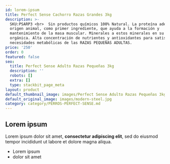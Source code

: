 ```yaml
---
id: lorem-ipsum
title: Perfect Sense Cachorro Razas Grandes 3kg
description: >-
  SKU:PSARP3 <br>  Sin productos químicos 100% Natural. La proteína adecuada de
  origen animal, como primer ingrediente, que ayuda a la formación y
  mantenimiento de la masa muscular. Minerales a estos minerales en su forma
  orgánica. Alta concentración de nutrientes y antioxidantes para satisfacer las
  necesidades metabólicas de las RAZAS PEQUEÑAS ADULTAS.
price: '250'
order: 0
featured: false
seo:
  title: Perfect Sense Adulto Razas Pequeñas 3kg
  description: ''
  robots: []
  extra: []
  type: stackbit_page_meta
layout: product
default_thumbnail_image: images/Perfect Sense Adulto Razas Pequeñas 3kg.jpg
default_original_image: images/modern-steel.jpg
category: category/PERROS-PERFECT-SENSE.md
---
```

## Lorem ipsum

Lorem ipsum dolor sit amet, **consectetur adipiscing elit**, sed do eiusmod tempor incididunt ut labore et dolore magna aliqua.

- Lorem ipsum
- dolor sit amet